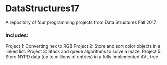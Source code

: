 # DataStructures17

A repository of four programming projects from Data Structures Fall 2017. 

### Includes: 

Project 1: Converting hex to RGB
Project 2: Store and sort color objects in a linked list.
Project 3: Stack and queue algorithms to solve a maze.
Project 5: Store NYPD data (up to millions of entries) in a fully implemented AVL tree.


